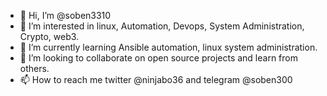 - 👋 Hi, I’m @soben3310
- 👀 I’m interested in linux, Automation, Devops, System Administration, Crypto, web3.
- 🌱 I’m currently learning Ansible automation, linux system administration.
- 💞️ I’m looking to collaborate on open source projects and learn from others.
- 📫 How to reach me twitter @ninjabo36 and telegram @soben300

<!---
soben3310/soben3310 is a ✨ special ✨ repository because its `README.md` (this file) appears on your GitHub profile.
You can click the Preview link to take a look at your changes.
--->
